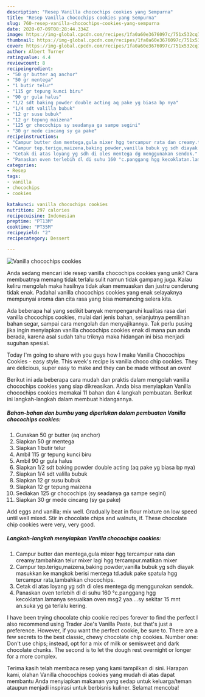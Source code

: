 ```yaml
---
description: "Resep Vanilla chocochips cookies yang Sempurna"
title: "Resep Vanilla chocochips cookies yang Sempurna"
slug: 760-resep-vanilla-chocochips-cookies-yang-sempurna
date: 2020-07-09T08:28:44.334Z
image: https://img-global.cpcdn.com/recipes/1fa0a60e3676097c/751x532cq70/vanilla-chocochips-cookies-foto-resep-utama.jpg
thumbnail: https://img-global.cpcdn.com/recipes/1fa0a60e3676097c/751x532cq70/vanilla-chocochips-cookies-foto-resep-utama.jpg
cover: https://img-global.cpcdn.com/recipes/1fa0a60e3676097c/751x532cq70/vanilla-chocochips-cookies-foto-resep-utama.jpg
author: Albert Turner
ratingvalue: 4.4
reviewcount: 8
recipeingredient:
- "50 gr butter aq anchor"
- "50 gr mentega"
- "1 butir telur"
- "115 gr tepung kunci biru"
- "90 gr gula halus"
- "1/2 sdt baking powder double acting aq pake yg biasa bp nya"
- "1/4 sdt valilla bubuk"
- "12 gr susu bubuk"
- "12 gr tepung maizena"
- "125 gr chocochips sy seadanya ga sampe segini"
- "30 gr mede cincang sy ga pake"
recipeinstructions:
- "Campur butter dan mentega,gula mixer hgg tercampur rata dan creamy.tambahkan telur mixer lagi hgg tercampur.matikan mixer"
- "Campur tep.terigu,maizena,baking powder,vanilla bubuk yg sdh diayak masukkan ke mangkok berisi mentega td.aduk pake spatula hgg tercampur rata,tambahkan chocochips."
- "Cetak di atas loyang yg sdh di oles mentega dg menggunakan sendok."
- "Panaskan oven terlebih dl di suhu 160 °c.panggang hgg kecoklatan.lamanya sesuaikan oven msg2 yaa....sy sekitar 15 mnt an.suka yg ga terlalu kering."
categories:
- Resep
tags:
- vanilla
- chocochips
- cookies

katakunci: vanilla chocochips cookies 
nutrition: 297 calories
recipecuisine: Indonesian
preptime: "PT13M"
cooktime: "PT35M"
recipeyield: "2"
recipecategory: Dessert

---
```



![Vanilla chocochips cookies](https://img-global.cpcdn.com/recipes/1fa0a60e3676097c/751x532cq70/vanilla-chocochips-cookies-foto-resep-utama.jpg)

Anda sedang mencari ide resep vanilla chocochips cookies yang unik? Cara membuatnya memang tidak terlalu sulit namun tidak gampang juga. Kalau keliru mengolah maka hasilnya tidak akan memuaskan dan justru cenderung tidak enak. Padahal vanilla chocochips cookies yang enak selayaknya mempunyai aroma dan cita rasa yang bisa memancing selera kita.

Ada beberapa hal yang sedikit banyak mempengaruhi kualitas rasa dari vanilla chocochips cookies, mulai dari jenis bahan, selanjutnya pemilihan bahan segar, sampai cara mengolah dan menyajikannya. Tak perlu pusing jika ingin menyiapkan vanilla chocochips cookies enak di mana pun anda berada, karena asal sudah tahu triknya maka hidangan ini bisa menjadi suguhan spesial.

Today I&#39;m going to share with you guys how I make Vanilla Chocochips Cookies - easy style. This week&#39;s recipe is vanilla choco chip cookies. They are delicious, super easy to make and they can be made without an oven!


Berikut ini ada beberapa cara mudah dan praktis dalam mengolah vanilla chocochips cookies yang siap dikreasikan. Anda bisa menyiapkan Vanilla chocochips cookies memakai 11 bahan dan 4 langkah pembuatan. Berikut ini langkah-langkah dalam membuat hidangannya.

<!--inarticleads1-->

##### Bahan-bahan dan bumbu yang diperlukan dalam pembuatan Vanilla chocochips cookies:

1. Gunakan 50 gr butter (aq anchor)
1. Siapkan 50 gr mentega
1. Siapkan 1 butir telur
1. Ambil 115 gr tepung kunci biru
1. Ambil 90 gr gula halus
1. Siapkan 1/2 sdt baking powder double acting (aq pake yg biasa bp nya)
1. Siapkan 1/4 sdt valilla bubuk
1. Siapkan 12 gr susu bubuk
1. Siapkan 12 gr tepung maizena
1. Sediakan 125 gr chocochips (sy seadanya ga sampe segini)
1. Siapkan 30 gr mede cincang (sy ga pake)


Add eggs and vanilla; mix well. Gradually beat in flour mixture on low speed until well mixed. Stir in chocolate chips and walnuts, if. These chocolate chip cookies were very, very good. 

<!--inarticleads2-->

##### Langkah-langkah menyiapkan Vanilla chocochips cookies:

1. Campur butter dan mentega,gula mixer hgg tercampur rata dan creamy.tambahkan telur mixer lagi hgg tercampur.matikan mixer
1. Campur tep.terigu,maizena,baking powder,vanilla bubuk yg sdh diayak masukkan ke mangkok berisi mentega td.aduk pake spatula hgg tercampur rata,tambahkan chocochips.
1. Cetak di atas loyang yg sdh di oles mentega dg menggunakan sendok.
1. Panaskan oven terlebih dl di suhu 160 °c.panggang hgg kecoklatan.lamanya sesuaikan oven msg2 yaa....sy sekitar 15 mnt an.suka yg ga terlalu kering.


I have been trying chocolate chip cookie recipes forever to find the perfect I also recommend using Trader Joe&#39;s Vanilla Paste, but that&#39;s just a preference. However, if you want the perfect cookie, be sure to. There are a few secrets to the best classic, chewy chocolate chip cookies. Number one: Don&#39;t use chips; instead, opt for a mix of milk or semisweet and dark chocolate chunks. The second is to let the dough rest overnight or longer for a more complex. 

Terima kasih telah membaca resep yang kami tampilkan di sini. Harapan kami, olahan Vanilla chocochips cookies yang mudah di atas dapat membantu Anda menyiapkan makanan yang sedap untuk keluarga/teman ataupun menjadi inspirasi untuk berbisnis kuliner. Selamat mencoba!

